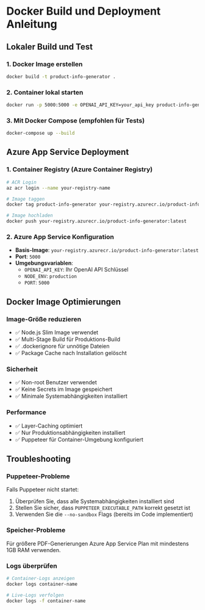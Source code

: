# Docker Build und Deployment Anleitung

## Lokaler Build und Test

### 1. Docker Image erstellen
```bash
docker build -t product-info-generator .
```

### 2. Container lokal starten
```bash
docker run -p 5000:5000 -e OPENAI_API_KEY=your_api_key product-info-generator
```

### 3. Mit Docker Compose (empfohlen für Tests)
```bash
docker-compose up --build
```

## Azure App Service Deployment

### 1. Container Registry (Azure Container Registry)
```bash
# ACR Login
az acr login --name your-registry-name

# Image taggen
docker tag product-info-generator your-registry.azurecr.io/product-info-generator:latest

# Image hochladen
docker push your-registry.azurecr.io/product-info-generator:latest
```

### 2. Azure App Service Konfiguration
- **Basis-Image**: `your-registry.azurecr.io/product-info-generator:latest`
- **Port**: `5000`
- **Umgebungsvariablen**:
  - `OPENAI_API_KEY`: Ihr OpenAI API Schlüssel
  - `NODE_ENV`: `production`
  - `PORT`: `5000`

## Docker Image Optimierungen

### Image-Größe reduzieren
- ✅ Node.js Slim Image verwendet
- ✅ Multi-Stage Build für Produktions-Build
- ✅ .dockerignore für unnötige Dateien
- ✅ Package Cache nach Installation gelöscht

### Sicherheit
- ✅ Non-root Benutzer verwendet
- ✅ Keine Secrets im Image gespeichert
- ✅ Minimale Systemabhängigkeiten installiert

### Performance
- ✅ Layer-Caching optimiert
- ✅ Nur Produktionsabhängigkeiten installiert
- ✅ Puppeteer für Container-Umgebung konfiguriert

## Troubleshooting

### Puppeteer-Probleme
Falls Puppeteer nicht startet:
1. Überprüfen Sie, dass alle Systemabhängigkeiten installiert sind
2. Stellen Sie sicher, dass `PUPPETEER_EXECUTABLE_PATH` korrekt gesetzt ist
3. Verwenden Sie die `--no-sandbox` Flags (bereits im Code implementiert)

### Speicher-Probleme
Für größere PDF-Generierungen Azure App Service Plan mit mindestens 1GB RAM verwenden.

### Logs überprüfen
```bash
# Container-Logs anzeigen
docker logs container-name

# Live-Logs verfolgen
docker logs -f container-name
```